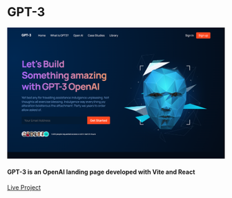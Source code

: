 <h1>GPT-3</h1>

<img src='https://github.com/lucas1337dev/GPT-3/blob/main/GPT-3.png' alt='project img' />

<h4>GPT-3 is an OpenAI landing page developed with <b>Vite</b> and <b>React</b></h4>

 <a href='https://lucas1337dev.github.io/GPT-3/' target="_blank">Live Project</a>
